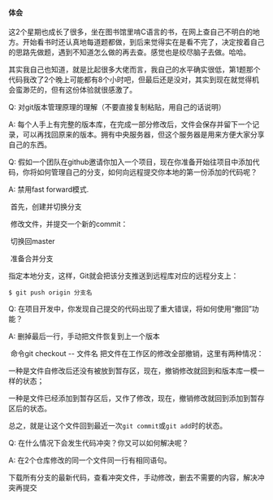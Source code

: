 #### 体会

这2个星期也成长了很多，坐在图书馆里啃C语言的书，在网上查自己不明白的地方。开始看书时还认真地每道题都做，到后来觉得实在是看不完了，决定按着自己的思路先做题，遇到不知道怎么做的再去查。感觉也是绞尽脑子去做。哈哈。

其实我自己也知道，就是比起很多大佬而言，我自己的水平确实很低，第1题那个代码我改了2个晚上可能都有8个小时吧，但最后还是没对，其实到现在就觉得机会蛮渺茫的，但有这份体验就很感激了。

Q: 对git版本管理原理的理解（不要直接复制粘贴，用自己的话说明）

A: 每个人手上有完整的版本库，在完成一部分修改后，文件会保存并留下一个记录，可以再找回原来的版本。拥有中央服务器，但这个服务器是用来方便大家分享自己的东西。

Q: 假如一个团队在github邀请你加入一个项目，现在你准备开始往项目中添加代码，你将如何管理自己的分支，如何向远程提交你本地的第一份添加的代码呢？

A: 禁用fast forward模式.

​	首先，创建并切换分支

​	修改文件，并提交一个新的commit：

​	切换回master

​	准备合并分支

​	指定本地分支，这样，Git就会把该分支推送到远程库对应的远程分支上：

```
$ git push origin 分支名
```

Q: 在项目开发中，你发现自己提交的代码出现了重大错误，将如何使用“撤回”功能？

A: 删掉最后一行，手动把文件恢复到上一个版本

​	命令git checkout -- 文件名  把文件在工作区的修改全部撤销，这里有两种情况：

​	一种是文件自修改后还没有被放到暂存区，现在，撤销修改就回到和版本库一模一样的状态；

​	一种是文件已经添加到暂存区后，又作了修改，现在，撤销修改就回到添加到暂存区后的状态。

​	总之，就是让这个文件回到最近一次`git commit`或`git add`时的状态。

Q: 在什么情况下会发生代码冲突？你又可以如何解决呢？

A: 在2个仓库修改的同一个文件同一行有相同语句。

​	下载所有分支的最新代码，查看冲突文件，手动修改，删去不需要的内容，解决冲突再提交